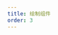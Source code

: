 ```yaml
---
title: 绘制组件
order: 3
---
```


<code src="./demo/drawControl.tsx" compact="true" defaultShowCode="true"></code>
